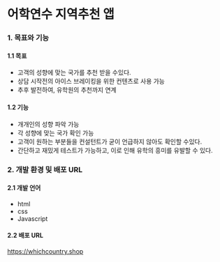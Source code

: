 # 어학연수 지역추천 앱

### 1. 목표와 기능

#### 1.1 목표
* 고객의 성향에 맞는 국가를 추천 받을 수있다.
* 상담 시작전의 아이스 브레이킹을 위한 컨텐츠로 사용 가능
* 추후 발전하여, 유학원의 추천까지 연계

#### 1.2 기능
* 개개인의 성향 파악 가능
* 각 성향에 맞는 국가 확인 가능
* 고객이 원하는 부분들을 컨설턴트가 굳이 언급하지 않아도 확인할 수있다.
* 간단하고 재밌게 테스트가 가능하고, 이로 인해 유학의 흥미를 유발할 수 있다.

### 2. 개발 환경 및 배포 URL	
	
#### 2.1 개발 언어
* html 
* css
* Javascript 

#### 2.2 배포 URL
https://whichcountry.shop

